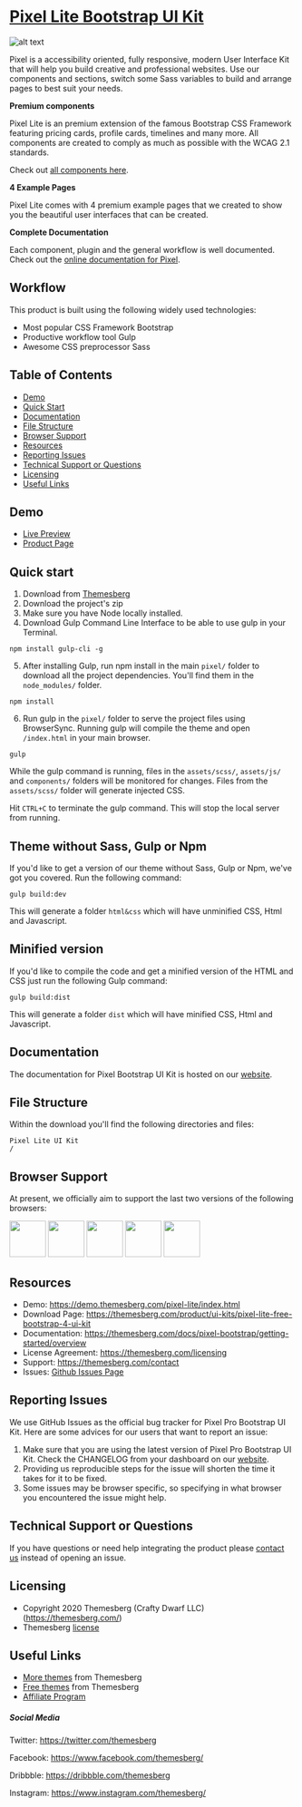 # [Pixel Lite Bootstrap UI Kit](https://demo.themesberg.com/pixel-lite/)

![alt text](https://themesberg.s3.us-east-2.amazonaws.com/public/products/pixel-pro/pixel-pro-preview.jpg "Pixel Lite Bootstrap UI Kit")

Pixel is a accessibility oriented, fully responsive, modern User Interface Kit that will help you build creative and professional websites. Use our components and sections, switch some Sass variables to build and arrange pages to best suit your needs.

**Premium components**

Pixel Lite is an premium extension of the famous Bootstrap CSS Framework featuring pricing cards, profile cards, timelines and many more. All components are created to comply as much as possible with the WCAG 2.1 standards.

Check out [all components here](https://demo.themesberg.com/pixel-lite/html/components/all.html).

**4 Example Pages**

Pixel Lite comes with 4 premium example pages that we created to show you the beautiful user interfaces that can be created.

**Complete Documentation**

Each component, plugin and the general workflow is well documented. Check out the [online documentation for Pixel](https://themesberg.com/docs/pixel-bootstrap/getting-started/overview).

## Workflow

This product is built using the following widely used technologies:

- Most popular CSS Framework Bootstrap
- Productive workflow tool Gulp
- Awesome CSS preprocessor Sass

## Table of Contents

* [Demo](#demo)
* [Quick Start](#quick-start)
* [Documentation](#documentation)
* [File Structure](#file-structure)
* [Browser Support](#browser-support)
* [Resources](#resources)
* [Reporting Issues](#reporting-issues)
* [Technical Support or Questions](#technical-support-or-questions)
* [Licensing](#licensing)
* [Useful Links](#useful-links)

## Demo

-   [Live Preview](https://demo.themesberg.com/pixel-lite/)
-   [Product Page](https://themesberg.com/product/ui-kits/pixel-lite-free-bootstrap-4-ui-kit)

## Quick start

1. Download from [Themesberg](https://themesberg.com/product/ui-kits/pixel-lite-free-bootstrap-4-ui-kit)
2. Download the project's zip
3. Make sure you have Node locally installed.
4. Download Gulp Command Line Interface to be able to use gulp in your Terminal.

```
npm install gulp-cli -g
```

5. After installing Gulp, run npm install in the main `pixel/` folder to download all the project dependencies. You'll find them in the `node_modules/` folder.

```
npm install
```

6. Run gulp in the `pixel/` folder to serve the project files using BrowserSync. Running gulp will compile the theme and open `/index.html` in your main browser.

```
gulp
```

While the gulp command is running, files in the `assets/scss/`, `assets/js/` and `components/` folders will be monitored for changes. Files from the `assets/scss/` folder will generate injected CSS.

Hit `CTRL+C` to terminate the gulp command. This will stop the local server from running.

## Theme without Sass, Gulp or Npm

If you'd like to get a version of our theme without Sass, Gulp or Npm, we've got you covered. Run the following command:

```
gulp build:dev
```

This will generate a folder `html&css` which will have unminified CSS, Html and Javascript.

## Minified version

If you'd like to compile the code and get a minified version of the HTML and CSS just run the following Gulp command:

```
gulp build:dist
```

This will generate a folder `dist` which will have minified CSS, Html and Javascript.

## Documentation
The documentation for Pixel Bootstrap UI Kit is hosted on our [website](https://themesberg.com/docs/pixel-bootstrap/getting-started/overview).

## File Structure
Within the download you'll find the following directories and files:

```
Pixel Lite UI Kit
/

```

## Browser Support

At present, we officially aim to support the last two versions of the following browsers:

<img src="https://s3.amazonaws.com/creativetim_bucket/github/browser/chrome.png" width="64" height="64"> <img src="https://s3.amazonaws.com/creativetim_bucket/github/browser/firefox.png" width="64" height="64"> <img src="https://s3.amazonaws.com/creativetim_bucket/github/browser/edge.png" width="64" height="64"> <img src="https://s3.amazonaws.com/creativetim_bucket/github/browser/safari.png" width="64" height="64"> <img src="https://s3.amazonaws.com/creativetim_bucket/github/browser/opera.png" width="64" height="64">

## Resources
- Demo: <https://demo.themesberg.com/pixel-lite/index.html>
- Download Page: <https://themesberg.com/product/ui-kits/pixel-lite-free-bootstrap-4-ui-kit>
- Documentation: <https://themesberg.com/docs/pixel-bootstrap/getting-started/overview>
- License Agreement: <https://themesberg.com/licensing>
- Support: <https://themesberg.com/contact>
- Issues: [Github Issues Page](https://github.com/themesberg/pixel-bootstrap-ui-kit/issues)

## Reporting Issues

We use GitHub Issues as the official bug tracker for Pixel Pro Bootstrap UI Kit. Here are some advices for our users that want to report an issue:

1. Make sure that you are using the latest version of Pixel Pro Bootstrap UI Kit. Check the CHANGELOG from your dashboard on our [website](https://themesberg.com).
2. Providing us reproducible steps for the issue will shorten the time it takes for it to be fixed.
3. Some issues may be browser specific, so specifying in what browser you encountered the issue might help.

## Technical Support or Questions

If you have questions or need help integrating the product please [contact us](https://themesberg.com/contact) instead of opening an issue.

## Licensing

- Copyright 2020 Themesberg (Crafty Dwarf LLC) (https://themesberg.com/)
- Themesberg [license](https://themesberg.com/licensing)

## Useful Links

- [More themes](https://themesberg.com/themes) from Themesberg
- [Free themes](https://themesberg.com/products/free-themes) from Themesberg
- [Affiliate Program](https://themesberg.com/affiliate)

##### Social Media

Twitter: <https://twitter.com/themesberg>

Facebook: <https://www.facebook.com/themesberg/>

Dribbble: <https://dribbble.com/themesberg>

Instagram: <https://www.instagram.com/themesberg/>
